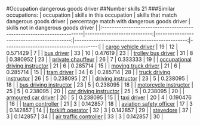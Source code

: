 #Occupation dangerous goods driver
##Number skills 21
###Similar occupations:
| occupation                                                            |   skills in this occupation |   skills that match dangerous goods driver |   percentage match with dangerous goods driver |   skills not in dangerous goods driver |
|:----------------------------------------------------------------------|----------------------------:|-------------------------------------------:|-----------------------------------------------:|---------------------------------------:|
| [cargo vehicle driver](cargo_vehicle_driver.md)                       |                          19 |                                         12 |                                       0.571429 |                                      7 |
| [bus driver](bus_driver.md)                                           |                          33 |                                         10 |                                       0.47619  |                                     23 |
| [trolley bus driver](trolley_bus_driver.md)                           |                          31 |                                          8 |                                       0.380952 |                                     23 |
| [private chauffeur](private_chauffeur.md)                             |                          26 |                                          7 |                                       0.333333 |                                     19 |
| [occupational driving instructor](occupational_driving_instructor.md) |                          21 |                                          6 |                                       0.285714 |                                     15 |
| [moving truck driver](moving_truck_driver.md)                         |                          21 |                                          6 |                                       0.285714 |                                     15 |
| [tram driver](tram_driver.md)                                         |                          34 |                                          6 |                                       0.285714 |                                     28 |
| [truck driving instructor](truck_driving_instructor.md)               |                          26 |                                          5 |                                       0.238095 |                                     21 |
| [driving instructor](driving_instructor.md)                           |                          23 |                                          5 |                                       0.238095 |                                     18 |
| [bus driving instructor](bus_driving_instructor.md)                   |                          23 |                                          5 |                                       0.238095 |                                     18 |
| [motorcycle instructor](motorcycle_instructor.md)                     |                          25 |                                          5 |                                       0.238095 |                                     20 |
| [car driving instructor](car_driving_instructor.md)                   |                          25 |                                          5 |                                       0.238095 |                                     20 |
| [armoured car driver](armoured_car_driver.md)                         |                          20 |                                          5 |                                       0.238095 |                                     15 |
| [taxi driver](taxi_driver.md)                                         |                          20 |                                          4 |                                       0.190476 |                                     16 |
| [tram controller](tram_controller.md)                                 |                          21 |                                          3 |                                       0.142857 |                                     18 |
| [aviation safety officer](aviation_safety_officer.md)                 |                          17 |                                          3 |                                       0.142857 |                                     14 |
| [forklift operator](forklift_operator.md)                             |                          32 |                                          3 |                                       0.142857 |                                     29 |
| [stevedore](stevedore.md)                                             |                          37 |                                          3 |                                       0.142857 |                                     34 |
| [air traffic controller](air_traffic_controller.md)                   |                          33 |                                          3 |                                       0.142857 |                                     30 |
